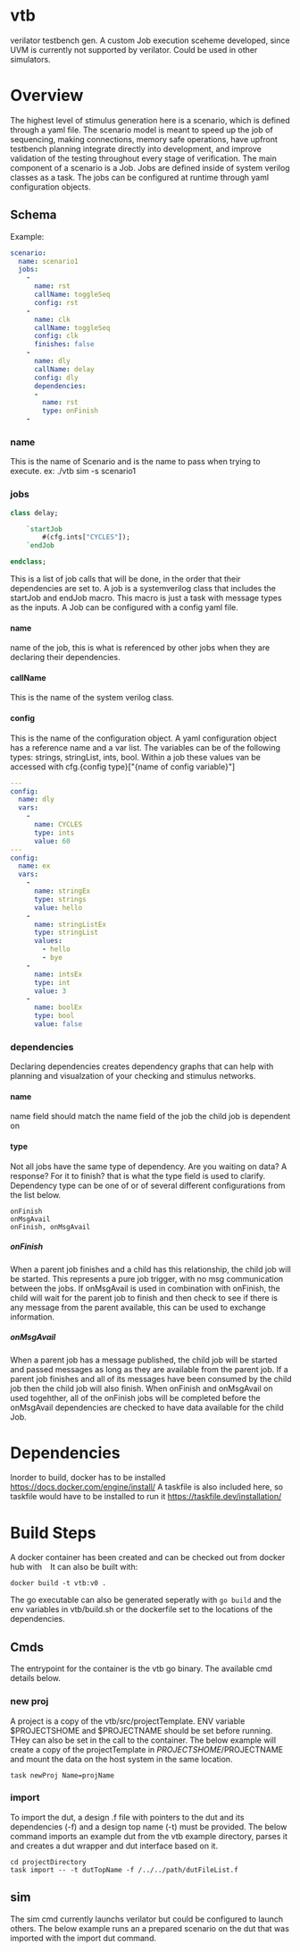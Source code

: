 # vtb
verilator testbench gen. A custom Job execution sceheme developed, since UVM is currently not supported by verilator. Could be used in other simulators.
# Overview
The highest level of stimulus generation here is a scenario, which is defined through a yaml file. The scenario model is meant to speed up the job of sequencing, making connections, memory safe operations, have upfront testbench planning integrate directly into development, and improve validation of the testing throughout every stage of verification. The main component of a scenario is a Job. Jobs are defined inside of system verilog classes as a task. The jobs can be configured at runtime through yaml configuration objects.

## Schema

Example:
```yaml
scenario:
  name: scenario1 
  jobs:
    -
      name: rst
      callName: toggleSeq
      config: rst
    -
      name: clk
      callName: toggleSeq
      config: clk
      finishes: false
    -
      name: dly
      callName: delay
      config: dly
      dependencies:
      -
        name: rst
        type: onFinish
    -

```

### name
This is the name of Scenario and is the name to pass when trying to execute. ex: ./vtb sim -s scenario1
### jobs
```sv
class delay;

    `startJob
        #(cfg.ints["CYCLES"]);
    `endJob

endclass;

```
This is a list of job calls that will be done, in the order that their dependencies are set to. A job is a systemverilog class that includes the startJob and endJob macro. This macro is just a task with message types as the inputs. A Job can be configured with a config yaml file.
#### name
name of the job, this is what is referenced by other jobs when they are declaring their dependencies.
#### callName
This is the name of the system verilog class. 
#### config
This is the name of the configuration object. A yaml configuration object has a reference name and a var list. The variables can be of the following types:  strings, stringList, ints, bool. Within a job these values van be accessed with cfg.{config type}["{name of config variable}"]
``` yaml
---
config:
  name: dly
  vars:
    -
      name: CYCLES
      type: ints
      value: 60
---
config:
  name: ex
  vars:
    -
      name: stringEx
      type: strings
      value: hello
    -
      name: stringListEx
      type: stringList
      values: 
        - hello
        - bye
    -
      name: intsEx
      type: int
      value: 3
    -
      name: boolEx
      type: bool
      value: false
```
### dependencies
Declaring dependencies creates dependency graphs that can help with planning and visualzation of your checking and stimulus networks.
#### name
name field should match the name field of the job the child job is dependent on
#### type
Not all jobs have the same type of dependency. Are you waiting on data? A response? For it to finish? that is what the type field is used to clarify. Dependency type can be one of or of several different configurations from the list below.

```
onFinish
onMsgAvail
onFinish, onMsgAvail
```
##### onFinish
When a parent job finishes and a child has this relationship, the child job will be started. This represents a pure job trigger, with no msg communication between the jobs. If onMsgAvail is used in combination with onFinish, the child will wait for the parent job to finish and then check to see if there is any message from the parent available, this can be used to exchange information.
##### onMsgAvail
When a parent job has a message published, the child job will be started and passed messages as long as they are available from the parent job. If a parent job finishes and all of its messages have been consumed by the child job then the child job will also finish. When onFinish and onMsgAvail on used togehther, all of the onFinish jobs will be completed before the onMsgAvail dependencies are checked to have data available for the child Job. 
# Dependencies
Inorder to build, docker has to be installed
https://docs.docker.com/engine/install/
A taskfile is also included here, so taskfile would have to be installed to run it
https://taskfile.dev/installation/
# Build Steps
A docker container has been created and can be checked out from docker hub with
```` ````
It can also be built with:

```docker build -t vtb:v0 .```

The go executable can also be generated seperatly with ```` go build ```` and the env variables in vtb/build.sh or the dockerfile set to the locations of the dependencies.
## Cmds
The entrypoint for the container is the vtb go binary. The available cmd details below.
### new proj
A project is a copy of the vtb/src/projectTemplate. ENV variable $PROJECTSHOME and $PROJECTNAME should be set before running. THey can also be set in the call to the container. The below example will create a copy of the projectTemplate in $PROJECTSHOME/$PROJECTNAME and mount the data on the host system in the same location.
````
task newProj Name=projName
````
### import
To import the dut, a design .f file with pointers to the dut and its dependencies (-f) and a design top name (-t) must be provided. The below command imports an example dut from the vtb example directory, parses it and creates a dut wrapper and dut interface based on it.
````
cd projectDirectory
task import -- -t dutTopName -f /../../path/dutFileList.f
````
## sim
The sim cmd currently launchs verilator but could be configured to launch others. The below example runs an a prepared scenario on the dut that was imported with the import dut command.
```

```